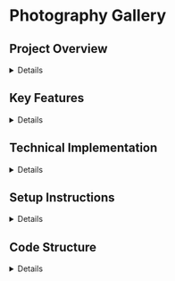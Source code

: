 # Photography Gallery
## Project Overview
<details>
  <summary>Details</summary>
This project is an interactive photography gallery web application that displays various categories of images with a flip-card effect. Users can filter images by category, toggle themes, like photos, share images, and view them in full-screen mode.
</details>

## Key Features
<details>
  <summary>Details</summary>
### 1. Responsive Grid Layout
- The gallery uses CSS Grid to organize images into a responsive layout that adapts to different screen sizes
- Media queries ensure proper display on smaller screens
### 2. Category Filtering
- Images are organized into categories: All Photos, Nature, Architecture, Sports, and Food
- Users can filter images by clicking on category buttons
- Active filtering is visually indicated with button highlighting
- When switching categories, cards are shuffled for visual interest
### 3. Interactive Card Effects
- Each image is presented as a flip card with front and back sides
- Front side shows the image
- Back side displays a quote related to the image and interactive buttons
- Cards flip on hover to reveal the back content
### 4. Theme Toggler
- Users can switch between two custom themes (green and red)
- Theme preference is saved in localStorage for persistence between sessions
- Each theme includes:
  - Custom color scheme
  - Custom background image
  - Coordinated button colors and hover effects
### 5. Social Interaction Features
- Like button functionality with counter
- Share button to share images via:
  - Web Share API (on supported browsers)
  - URL copying (fallback method)
- Sharing preserves the specific image being shared
### 6. Full Image View Mode
- Double-clicking on any card opens the image in a full-screen overlay
- Close button to exit the full view
- Shared links directly open the full image view
  </details>
  
## Technical Implementation
<details>
  <summary>Details</summary>
### CSS Features
- Custom CSS variables for theming
- CSS transitions and transforms for card flipping effect
- Font Awesome integration for icons
- Google Fonts integration for typography
- Flexbox and Grid layout techniques
### JavaScript Functionality
- Dynamic category filtering
- Card shuffling algorithm using Fisher-Yates shuffle
- Local storage for theme persistence
- Event listeners for user interaction
- URL parameter handling for shared content
  </details>
  
## Setup Instructions
<details>
  <summary>Details</summary>
- Clone the repository
- Open the grid.html file in a web browser
- No server or build process required - this is a static website
  </details>
  
## Code Structure
<details>
  <summary>Details</summary>
- HTML: Defines the gallery structure and card layout
- CSS: Handles styling, animations, and responsive design
- JavaScript: Manages interactivity, filtering, and social features
</details>

